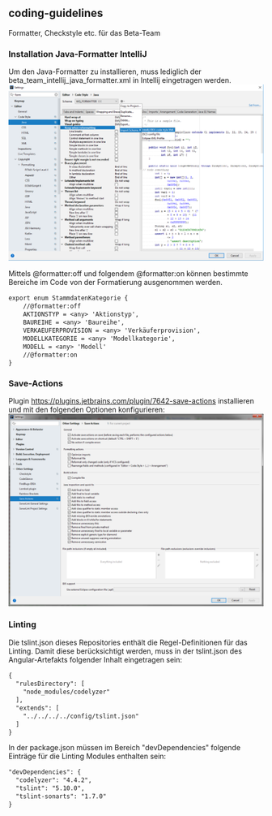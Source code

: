 ## coding-guidelines

Formatter, Checkstyle etc. für das Beta-Team

### Installation Java-Formatter IntelliJ
Um den Java-Formatter zu installieren, muss lediglich der beta_team_intellij_java_formatter.xml in Intellij eingetragen werden.
![Intellij Java-Formatter](beta_team_intellij_beta_team_java_formatter_installation.png)

Mittels @formatter:off und folgendem @formatter:on können bestimmte Bereiche im Code von der Formatierung ausgenommen werden.
```
export enum StammdatenKategorie {
    //@formatter:off
    AKTIONSTYP = <any> 'Aktionstyp',
    BAUREIHE = <any> 'Baureihe',
    VERKAEUFERPROVISION = <any> 'Verkäuferprovision',
    MODELLKATEGORIE = <any> 'Modellkategorie',
    MODELL = <any> 'Modell'
    //@formatter:on
}
```

### Save-Actions
Plugin https://plugins.jetbrains.com/plugin/7642-save-actions installieren und mit den folgenden Optionen konfigurieren:
![Intellij Java-Formatter](beta_team_intellij_save_actions.png)

### Linting
Die tslint.json dieses Repositories enthält die Regel-Definitionen für das Linting. Damit diese berücksichtigt werden, muss in der tslint.json des Angular-Artefakts folgender Inhalt eingetragen sein:
```
{
  "rulesDirectory": [
    "node_modules/codelyzer"
  ],
  "extends": [
    "../../../../config/tslint.json"
  ]
}
```
In der package.json müssen im Bereich "devDependencies" folgende Einträge für die Linting Modules enthalten sein:
```
"devDependencies": {
  "codelyzer": "4.4.2",
  "tslint": "5.10.0",
  "tslint-sonarts": "1.7.0"
}
```